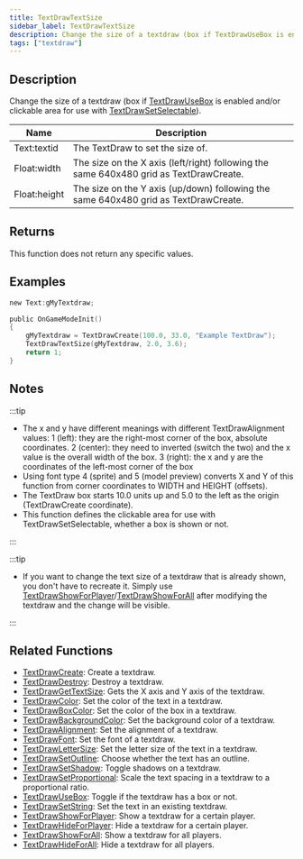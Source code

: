```yaml
---
title: TextDrawTextSize
sidebar_label: TextDrawTextSize
description: Change the size of a textdraw (box if TextDrawUseBox is enabled and/or clickable area for use with TextDrawSetSelectable).
tags: ["textdraw"]
---
```


## Description

Change the size of a textdraw (box if [TextDrawUseBox](TextDrawUseBox) is enabled and/or clickable area for use with [TextDrawSetSelectable](TextDrawSetSelectable)).

| Name         | Description                                                                            |
| ------------ | -------------------------------------------------------------------------------------- |
| Text:textid  | The TextDraw to set the size of.                                                       |
| Float:width  | The size on the X axis (left/right) following the same 640x480 grid as TextDrawCreate. |
| Float:height | The size on the Y axis (up/down) following the same 640x480 grid as TextDrawCreate.    |

## Returns

This function does not return any specific values.

## Examples

```c
new Text:gMyTextdraw;

public OnGameModeInit()
{
    gMyTextdraw = TextDrawCreate(100.0, 33.0, "Example TextDraw");
    TextDrawTextSize(gMyTextdraw, 2.0, 3.6);
    return 1;
}
```

## Notes

:::tip

- The x and y have different meanings with different TextDrawAlignment values: 1 (left): they are the right-most corner of the box, absolute coordinates. 2 (center): they need to inverted (switch the two) and the x value is the overall width of the box. 3 (right): the x and y are the coordinates of the left-most corner of the box
- Using font type 4 (sprite) and 5 (model preview) converts X and Y of this function from corner coordinates to WIDTH and HEIGHT (offsets).
- The TextDraw box starts 10.0 units up and 5.0 to the left as the origin (TextDrawCreate coordinate).
- This function defines the clickable area for use with TextDrawSetSelectable, whether a box is shown or not.

:::

:::tip

- If you want to change the text size of a textdraw that is already shown, you don't have to recreate it. Simply use [TextDrawShowForPlayer](TextDrawShowForPlayer)/[TextDrawShowForAll](TextDrawShowForAll) after modifying the textdraw and the change will be visible.

:::

## Related Functions

- [TextDrawCreate](TextDrawCreate): Create a textdraw.
- [TextDrawDestroy](TextDrawDestroy): Destroy a textdraw.
- [TextDrawGetTextSize](TextDrawGetTextSize): Gets the X axis and Y axis of the textdraw.
- [TextDrawColor](TextDrawColor): Set the color of the text in a textdraw.
- [TextDrawBoxColor](TextDrawBoxColor): Set the color of the box in a textdraw.
- [TextDrawBackgroundColor](TextDrawBackgroundColor): Set the background color of a textdraw.
- [TextDrawAlignment](TextDrawAlignment): Set the alignment of a textdraw.
- [TextDrawFont](TextDrawFont): Set the font of a textdraw.
- [TextDrawLetterSize](TextDrawLetterSize): Set the letter size of the text in a textdraw.
- [TextDrawSetOutline](TextDrawSetOutline): Choose whether the text has an outline.
- [TextDrawSetShadow](TextDrawSetShadow): Toggle shadows on a textdraw.
- [TextDrawSetProportional](TextDrawSetProportional): Scale the text spacing in a textdraw to a proportional ratio.
- [TextDrawUseBox](TextDrawUseBox): Toggle if the textdraw has a box or not.
- [TextDrawSetString](TextDrawSetString): Set the text in an existing textdraw.
- [TextDrawShowForPlayer](TextDrawShowForPlayer): Show a textdraw for a certain player.
- [TextDrawHideForPlayer](TextDrawHideForPlayer): Hide a textdraw for a certain player.
- [TextDrawShowForAll](TextDrawShowForAll): Show a textdraw for all players.
- [TextDrawHideForAll](TextDrawHideForAll): Hide a textdraw for all players.
